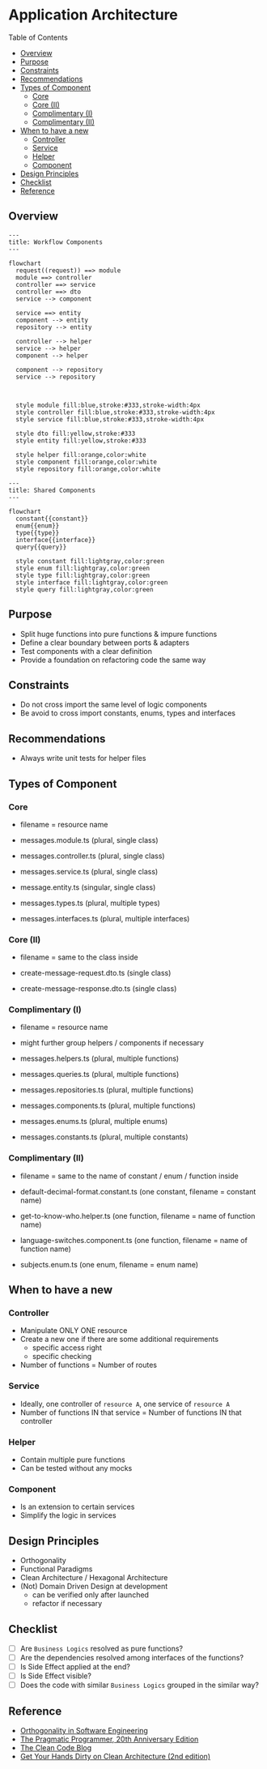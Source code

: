 # Application Architecture <!-- omit in toc -->

Table of Contents

- [Overview](#overview)
- [Purpose](#purpose)
- [Constraints](#constraints)
- [Recommendations](#recommendations)
- [Types of Component](#types-of-component)
  - [Core](#core)
  - [Core (II)](#core-ii)
  - [Complimentary (I)](#complimentary-i)
  - [Complimentary (II)](#complimentary-ii)
- [When to have a new](#when-to-have-a-new)
  - [Controller](#controller)
  - [Service](#service)
  - [Helper](#helper)
  - [Component](#component)
- [Design Principles](#design-principles)
- [Checklist](#checklist)
- [Reference](#reference)

## Overview

```mermaid
---
title: Workflow Components
---

flowchart
  request((request)) ==> module
  module ==> controller
  controller ==> service
  controller ==> dto
  service --> component

  service ==> entity
  component --> entity
  repository --> entity

  controller --> helper
  service --> helper
  component --> helper

  component --> repository
  service --> repository



  style module fill:blue,stroke:#333,stroke-width:4px
  style controller fill:blue,stroke:#333,stroke-width:4px
  style service fill:blue,stroke:#333,stroke-width:4px

  style dto fill:yellow,stroke:#333
  style entity fill:yellow,stroke:#333

  style helper fill:orange,color:white
  style component fill:orange,color:white
  style repository fill:orange,color:white
```

```mermaid
---
title: Shared Components
---

flowchart
  constant{{constant}}
  enum{{enum}}
  type{{type}}
  interface{{interface}}
  query{{query}}

  style constant fill:lightgray,color:green
  style enum fill:lightgray,color:green
  style type fill:lightgray,color:green
  style interface fill:lightgray,color:green
  style query fill:lightgray,color:green
```

## Purpose

- Split huge functions into pure functions & impure functions
- Define a clear boundary between ports & adapters
- Test components with a clear definition
- Provide a foundation on refactoring code the same way

## Constraints

- Do not cross import the same level of logic components
- Be avoid to cross import constants, enums, types and interfaces

## Recommendations

- Always write unit tests for helper files

## Types of Component

### Core

- filename = resource name

- messages.module.ts (plural, single class)
- messages.controller.ts (plural, single class)
- messages.service.ts (plural, single class)
- message.entity.ts (singular, single class)
- messages.types.ts (plural, multiple types)
- messages.interfaces.ts (plural, multiple interfaces)

### Core (II)

- filename = same to the class inside

- create-message-request.dto.ts (single class)
- create-message-response.dto.ts (single class)

### Complimentary (I)

- filename = resource name
- might further group helpers / components if necessary

- messages.helpers.ts (plural, multiple functions)
- messages.queries.ts (plural, multiple functions)
- messages.repositories.ts (plural, multiple functions)
- messages.components.ts (plural, multiple functions)
- messages.enums.ts (plural, multiple enums)
- messages.constants.ts (plural, multiple constants)

### Complimentary (II)

- filename = same to the name of constant / enum / function inside

- default-decimal-format.constant.ts (one constant, filename = constant name)
- get-to-know-who.helper.ts (one function, filename = name of function name)
- language-switches.component.ts (one function, filename = name of function name)
- subjects.enum.ts (one enum, filename = enum name)

## When to have a new

### Controller

- Manipulate ONLY ONE resource
- Create a new one if there are some additional requirements
  - specific access right
  - specific checking
- Number of functions = Number of routes

### Service

- Ideally, one controller of `resource A`, one service of `resource A`
- Number of functions IN that service = Number of functions IN that controller

### Helper

- Contain multiple pure functions
- Can be tested without any mocks

### Component

- Is an extension to certain services
- Simplify the logic in services

## Design Principles

- Orthogonality
- Functional Paradigms
- Clean Architecture / Hexagonal Architecture
- (Not) Domain Driven Design at development
  - can be verified only after launched
  - refactor if necessary

## Checklist

- [ ] Are `Business Logics` resolved as pure functions?
- [ ] Are the dependencies resolved among interfaces of the functions?
- [ ] Is Side Effect applied at the end?
- [ ] Is Side Effect visible?
- [ ] Does the code with similar `Business Logics` grouped in the similar way?

## Reference

- [Orthogonality in Software Engineering](https://www.freecodecamp.org/news/orthogonality-in-software-engineering "https://www.freecodecamp.org/news/orthogonality-in-software-engineering")
- [The Pragmatic Programmer, 20th Anniversary Edition](https://pragprog.com/titles/tpp20/the-pragmatic-programmer-20th-anniversary-edition "https://pragprog.com/titles/tpp20/the-pragmatic-programmer-20th-anniversary-edition")
- [The Clean Code Blog](https://blog.cleancoder.com/uncle-bob/2012/08/13/the-clean-architecture.html "https://blog.cleancoder.com/uncle-bob/2012/08/13/the-clean-architecture.html")
- [Get Your Hands Dirty on Clean Architecture (2nd edition)](https://thombergs.gumroad.com/l/gyhdoca "https://thombergs.gumroad.com/l/gyhdoca")
